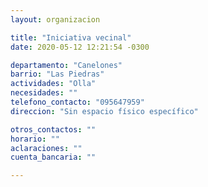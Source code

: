 ```yaml
---
layout: organizacion

title: "Iniciativa vecinal"
date: 2020-05-12 12:21:54 -0300

departamento: "Canelones"
barrio: "Las Piedras"
actividades: "Olla"
necesidades: ""
telefono_contacto: "095647959"
direccion: "Sin espacio físico específico"

otros_contactos: ""
horario: ""
aclaraciones: ""
cuenta_bancaria: ""

---
```


